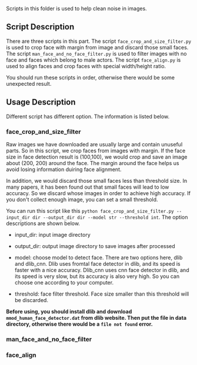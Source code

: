 Scripts in this folder is used to help clean noise in images.

## Script Description

There are three scripts in this part. The script `face_crop_and_size_filter.py` is used to crop face with margin from image and discard those small faces. The script `man_face_and_no_face_filter.py` is used to filter images with no face and faces which belong to male actors. The script `face_align.py` is used to align faces and crop faces with special width/height ratio.

You should run these scripts in order, otherwise there would be some unexpected result.

## Usage Description

Different script has different option. The information is listed below.

### face_crop_and_size_filter

Raw images we have downloaded are usually large and contain unuseful parts. So in this script, we crop faces from images with margin. If the face size in face detection result is (100,100), we would crop and save an image about (200, 200) around the face. The margin around the face helps us avoid losing information duiring face alignment.

In addition, we would discard those small faces less than threshold size. In many papers, it has been found out that small faces will lead to low accuracy. So we discard whose images in order to achieve high accuracy. If you don't collect enough image, you can set a small threshold.

You can run this script like this `python face_crop_and_size_filter.py --input_dir dir --output_dir dir --model str --threshold int`. The option descriptions are shown below.

- input_dir: input image directory

- output_dir: output image directory to save images after processed

- model: choose model to detect face. There are two options here, dlib and dlib_cnn. Dlib uses fromtal face detector in dlib, and its speed is faster with a nice accuracy. Dlib_cnn uses cnn face detector in dlib, and its speed is very slow, but its accuracy is also very high. So you can choose one according to your computer.

- threshold: face filter threshold. Face size smaller than this threshold will be discarded.

**Before using, you should install dlib and download `mmod_human_face_detector.dat` from dlib website. Then put the file in data directory, otherwise there would be a `file not found` error.**

### man_face_and_no_face_filter


### face_align
